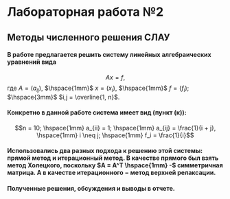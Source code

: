 # Лабораторная работа №2
## Методы численного решения СЛАУ


#### В работе предлагается решить систему линейных алгебраических уравнений вида
$$Ax = f,$$
где $A = (a_{ij})$, $\hspace{1mm}$ $x = (x_i)$, $\hspace{1mm}$ $f = (f_i)$; $\hspace{3mm}$ $i,j = \overline{1, n}$.


#### Конкретно в данной работе система имеет вид (**пункт (к)**):
$$n = 10; \hspace{1mm} a_{ii} = 1; \hspace{1mm} a_{ij} = \frac{1}{i + j}, \hspace{1mm} i \neq j; \hspace{1mm} f_i = \frac{1}{i}$$


#### Использовались два разных подхода к решению этой системы: прямой метод и итерационный метод. В качестве прямого был взять метод Холецкого, поскольку $A = A^T \hspace{1mm} -$ симметричная матрица. А в качестве итерационного $-$ метод верхней релаксации.


#### Полученные решения, обсуждения и выводы в отчете.